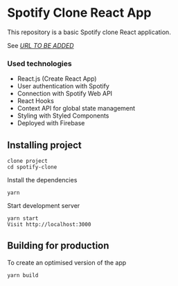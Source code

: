 # Spotify Clone React App

This repository is a basic Spotify clone React application.

See [_URL TO BE ADDED_]()

### Used technologies

- React.js (Create React App)
- User authentication with Spotify
- Connection with Spotify Web API
- React Hooks
- Context API for global state management
- Styling with Styled Components
- Deployed with Firebase

## Installing project

```
clone project
cd spotify-clone
```

Install the dependencies

```
yarn
```

Start development server

```
yarn start
Visit http://localhost:3000
```

## Building for production

To create an optimised version of the app

```
yarn build

```
